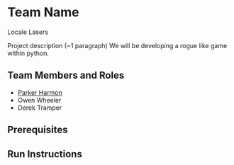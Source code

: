 # Team Name
Locale Lasers

Project description (~1 paragraph)
We will be developing a rogue like game within python.

## Team Members and Roles

* [Parker Harmon](https://github.com/parkerharmon/CIS350-HW2-Harmon/settings/pages)
* Owen Wheeler
* Derek Tramper

## Prerequisites

## Run Instructions
